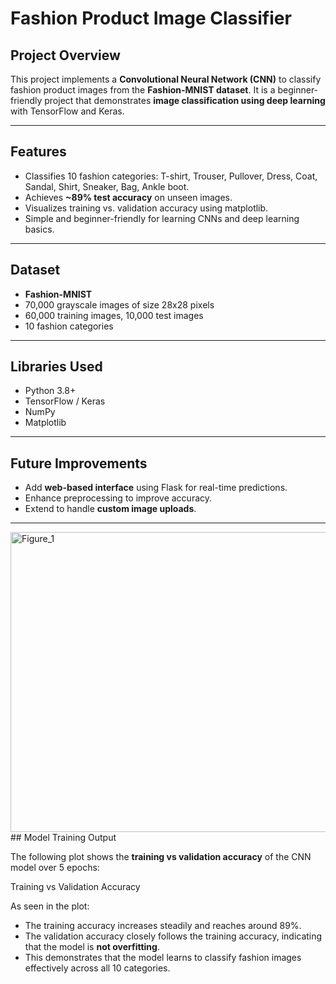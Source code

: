 
# Fashion Product Image Classifier

## Project Overview

This project implements a **Convolutional Neural Network (CNN)** to classify fashion product images from the **Fashion-MNIST dataset**. It is a beginner-friendly project that demonstrates **image classification using deep learning** with TensorFlow and Keras.

---

## Features

* Classifies 10 fashion categories: T-shirt, Trouser, Pullover, Dress, Coat, Sandal, Shirt, Sneaker, Bag, Ankle boot.
* Achieves **~89% test accuracy** on unseen images.
* Visualizes training vs. validation accuracy using matplotlib.
* Simple and beginner-friendly for learning CNNs and deep learning basics.

---

## Dataset

* **Fashion-MNIST**
* 70,000 grayscale images of size 28x28 pixels
* 60,000 training images, 10,000 test images
* 10 fashion categories

---


## Libraries Used

* Python 3.8+
* TensorFlow / Keras
* NumPy
* Matplotlib

---

## Future Improvements

* Add **web-based interface** using Flask for real-time predictions.
* Enhance preprocessing to improve accuracy.
* Extend to handle **custom image uploads**.

---
<img width="640" height="480" alt="Figure_1" src="https://github.com/user-attachments/assets/1036500f-1d2d-43a9-888c-bf39c962905f" />
## Model Training Output

The following plot shows the **training vs validation accuracy** of the CNN model over 5 epochs:

Training vs Validation Accuracy

As seen in the plot:  
- The training accuracy increases steadily and reaches around 89%.  
- The validation accuracy closely follows the training accuracy, indicating that the model is **not overfitting**.  
- This demonstrates that the model learns to classify fashion images effectively across all 10 categories.


